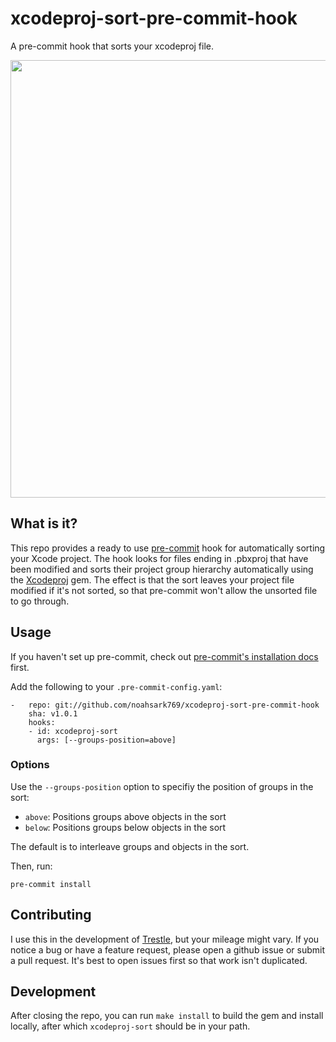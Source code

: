 # xcodeproj-sort-pre-commit-hook
A pre-commit hook that sorts your xcodeproj file.

<img src="https://i.imgur.com/knSvFpV.png" height="700">

## What is it?
This repo provides a ready to use [pre-commit](https://pre-commit.com/) hook for automatically sorting your Xcode project. The hook looks for files ending in .pbxproj that have been modified and sorts their project group hierarchy automatically using the [Xcodeproj](https://github.com/CocoaPods/Xcodeproj/) gem. The effect is that the sort leaves your project file modified if it's not sorted, so that pre-commit won't allow the unsorted file to go through.

## Usage
If you haven't set up pre-commit, check out [pre-commit's installation docs](https://pre-commit.com/#install) first.

Add the following to your `.pre-commit-config.yaml`:

```
-   repo: git://github.com/noahsark769/xcodeproj-sort-pre-commit-hook
    sha: v1.0.1
    hooks:
    - id: xcodeproj-sort
      args: [--groups-position=above]
```

### Options
Use the `--groups-position` option to specifiy the position of groups in the sort:
- `above`: Positions groups above objects in the sort
- `below`: Positions groups below objects in the sort

The default is to interleave groups and objects in the sort.

Then, run:

```
pre-commit install
```

## Contributing
I use this in the development of [Trestle](https://appstore.com/trestle), but your mileage might vary. If you notice a bug or have a feature request, please open a github issue or submit a pull request. It's best to open issues first so that work isn't duplicated.

## Development
After closing the repo, you can run `make install` to build the gem and install locally, after which `xcodeproj-sort` should be in your path.
